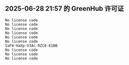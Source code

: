 ## 2025-06-28 21:57 的 GreenHub 许可证
```
No license code
No license code
No license code
No license code
No license code
No license code
SaFH-HaXp-V3Ac-RZC8-61BB
No license code
No license code
No license code
```
